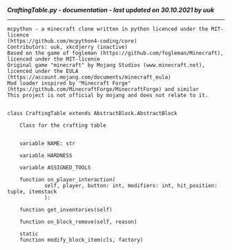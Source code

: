 ***CraftingTable.py - documentation - last updated on 30.10.2021 by uuk***
___

    mcpython - a minecraft clone written in python licenced under the MIT-licence 
    (https://github.com/mcpython4-coding/core)
    Contributors: uuk, xkcdjerry (inactive)
    Based on the game of fogleman (https://github.com/fogleman/Minecraft), licenced under the MIT-licence
    Original game "minecraft" by Mojang Studios (www.minecraft.net), licenced under the EULA
    (https://account.mojang.com/documents/minecraft_eula)
    Mod loader inspired by "Minecraft Forge" (https://github.com/MinecraftForge/MinecraftForge) and similar
    This project is not official by mojang and does not relate to it.


    class CraftingTable extends AbstractBlock.AbstractBlock
        
        Class for the crafting table


        variable NAME: str

        variable HARDNESS

        variable ASSIGNED_TOOLS

        function on_player_interaction(
                self, player, button: int, modifiers: int, hit_position: tuple, itemstack
                ):

        function get_inventories(self)

        function on_block_remove(self, reason)

        static
        function modify_block_item(cls, factory)